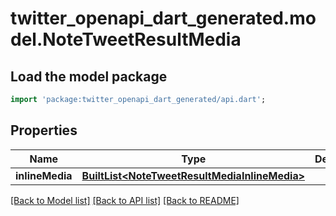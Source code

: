 # twitter_openapi_dart_generated.model.NoteTweetResultMedia

## Load the model package
```dart
import 'package:twitter_openapi_dart_generated/api.dart';
```

## Properties
Name | Type | Description | Notes
------------ | ------------- | ------------- | -------------
**inlineMedia** | [**BuiltList&lt;NoteTweetResultMediaInlineMedia&gt;**](NoteTweetResultMediaInlineMedia.md) |  | 

[[Back to Model list]](../README.md#documentation-for-models) [[Back to API list]](../README.md#documentation-for-api-endpoints) [[Back to README]](../README.md)


